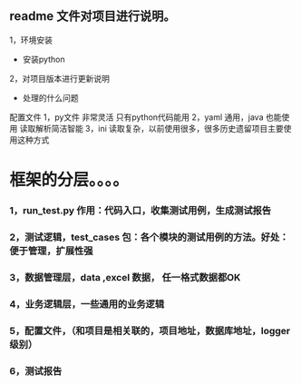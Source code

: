 ## readme 文件对项目进行说明。

1，环境安装
- 安装python

2，对项目版本进行更新说明
- 处理的什么问题

配置文件
1，py文件 非常灵活 只有python代码能用
2，yaml 通用，java 也能使用 读取解析简洁智能
3，ini 读取复杂，以前使用很多，很多历史遗留项目主要使用这种方式


# 框架的分层。。。。
### 1，run_test.py 作用：代码入口，收集测试用例，生成测试报告
### 2，测试逻辑，test_cases 包：各个模块的测试用例的方法。好处：便于管理，扩展性强
### 3，数据管理层，data ,excel 数据， 任一格式数据都OK
### 4，业务逻辑层，一些通用的业务逻辑
### 5，配置文件，（和项目是相关联的，项目地址，数据库地址，logger级别）
### 6，测试报告






















    